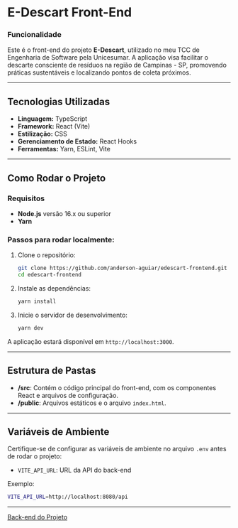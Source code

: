 # E-Descart Front-End

### Funcionalidade
Este é o front-end do projeto **E-Descart**, utilizado no meu TCC de Engenharia de Software pela Unicesumar. A aplicação visa facilitar o descarte consciente de resíduos na região de Campinas - SP, promovendo práticas sustentáveis e localizando pontos de coleta próximos.

---

## Tecnologias Utilizadas
- **Linguagem:** TypeScript
- **Framework:** React (Vite)
- **Estilização:** CSS
- **Gerenciamento de Estado:** React Hooks
- **Ferramentas:** Yarn, ESLint, Vite

---

## Como Rodar o Projeto

### Requisitos
- **Node.js** versão 16.x ou superior
- **Yarn**

### Passos para rodar localmente:

1. Clone o repositório:
   ```bash
   git clone https://github.com/anderson-aguiar/edescart-frontend.git
   cd edescart-frontend
   ```

2. Instale as dependências:
   ```bash
   yarn install
   ```

3. Inicie o servidor de desenvolvimento:
   ```bash
   yarn dev
   ```

A aplicação estará disponível em `http://localhost:3000`.

---

## Estrutura de Pastas

- **/src**: Contém o código principal do front-end, com os componentes React e arquivos de configuração.
- **/public**: Arquivos estáticos e o arquivo `index.html`.

---

## Variáveis de Ambiente

Certifique-se de configurar as variáveis de ambiente no arquivo `.env` antes de rodar o projeto:

- `VITE_API_URL`: URL da API do back-end

Exemplo:
```bash
VITE_API_URL=http://localhost:8080/api
```

---

[Back-end do Projeto](https://github.com/anderson-aguiar/edescart-backend)

